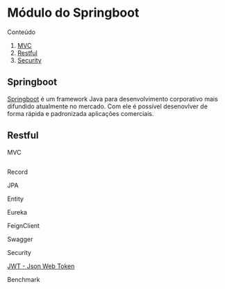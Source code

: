 # Módulo do Springboot

Conteúdo
1. [MVC](#mcv)
2. [Restful](#restful)
3. [Security](#security)

## Springboot

[Springboot](https://spring.io/) é um framework Java para desenvolvimento corporativo mais difundido atualmente no mercado. Com ele é possível desenovlver de forma rápida e padronizada aplicações comerciais.

## Restful

MVC
```xml

```

Record

JPA




Entity

Eureka

FeignClient

Swagger

Security

[JWT - Json Web Token](https://jwt.io/)

Benchmark
